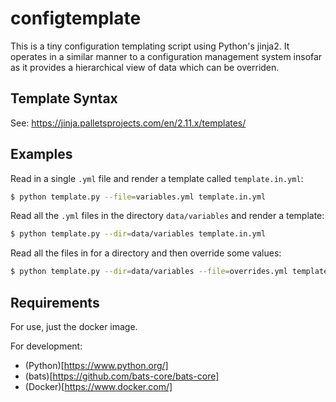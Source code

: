 # configtemplate

This is a tiny configuration templating script using Python's jinja2. It operates
in a similar manner to a configuration management system insofar as it provides a
hierarchical view of data which can be overriden.

## Template Syntax

See: https://jinja.palletsprojects.com/en/2.11.x/templates/

## Examples

Read in a single `.yml` file and render a template  called `template.in.yml`:

```bash
$ python template.py --file=variables.yml template.in.yml
```

Read all the `.yml` files in the directory `data/variables` and render a template:

```bash
$ python template.py --dir=data/variables template.in.yml
```

Read all the files in for a directory and then override some values:

```bash
$ python template.py --dir=data/variables --file=overrides.yml template.in.yml
```

## Requirements

For use, just the docker image.

For development:
* (Python)[https://www.python.org/]
* (bats)[https://github.com/bats-core/bats-core]
* (Docker)[https://www.docker.com/]
